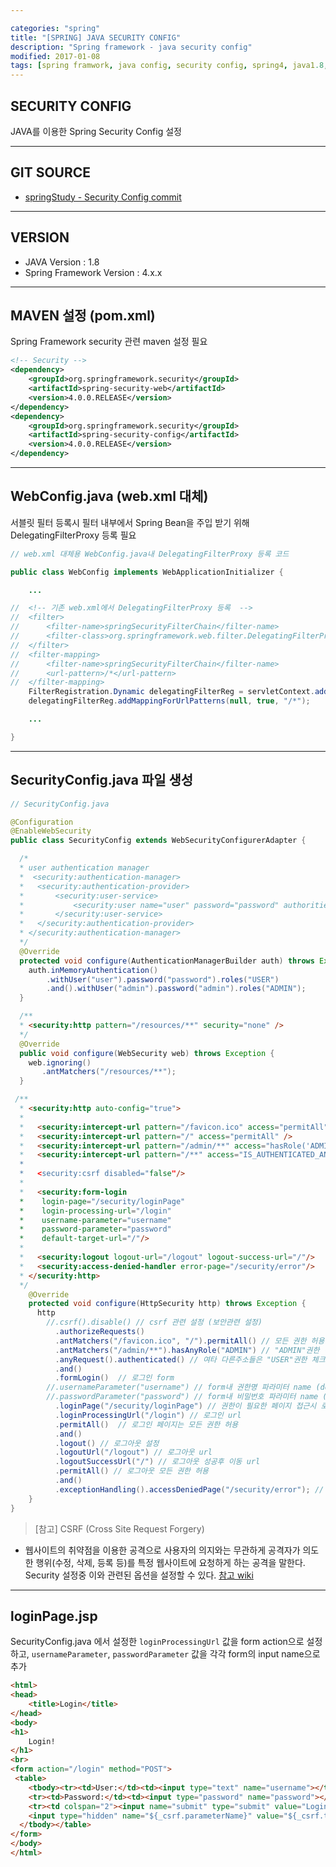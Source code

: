 ```yaml
---

categories: "spring"
title: "[SPRING] JAVA SECURITY CONFIG"
description: "Spring framework - java security config"
modified: 2017-01-08
tags: [spring framwork, java config, security config, spring4, java1.8, develop]
---
```


## SECURITY CONFIG
JAVA를 이용한 Spring Security Config 설정

---

## GIT SOURCE
* [springStudy - Security Config commit](https://github.com/onlytigi/springStudy/commit/ad38c24b83983fa6d692af27dd11bb6e548f5e8a)

---

## VERSION
- JAVA Version : 1.8
- Spring Framework Version : 4.x.x

---

## MAVEN 설정 (pom.xml)
Spring Framework security 관련 maven 설정 필요

```xml
<!-- Security -->
<dependency>
	<groupId>org.springframework.security</groupId>
	<artifactId>spring-security-web</artifactId>
	<version>4.0.0.RELEASE</version>
</dependency>
<dependency>
	<groupId>org.springframework.security</groupId>
	<artifactId>spring-security-config</artifactId>
	<version>4.0.0.RELEASE</version>
</dependency>
```

---

## WebConfig.java (web.xml 대체)
서블릿 필터 등록시 필터 내부에서 Spring Bean을 주입 받기 위해 DelegatingFilterProxy 등록 필요

```java
// web.xml 대체용 WebConfig.java내 DelegatingFilterProxy 등록 코드

public class WebConfig implements WebApplicationInitializer {

	...

//	<!-- 기존 web.xml에서 DelegatingFilterProxy 등록  -->
//	<filter>
//		<filter-name>springSecurityFilterChain</filter-name>
//		<filter-class>org.springframework.web.filter.DelegatingFilterProxy</filter-class>
//	</filter>
//	<filter-mapping>
//		<filter-name>springSecurityFilterChain</filter-name>
//		<url-pattern>/*</url-pattern>
//	</filter-mapping>
	FilterRegistration.Dynamic delegatingFilterReg = servletContext.addFilter("springSecurityFilterChain", DelegatingFilterProxy.class);
	delegatingFilterReg.addMappingForUrlPatterns(null, true, "/*");

	...

}
```

---

## SecurityConfig.java 파일 생성

```java
// SecurityConfig.java

@Configuration
@EnableWebSecurity
public class SecurityConfig extends WebSecurityConfigurerAdapter {

  /*
  * user authentication manager
  *  <security:authentication-manager>
  *   <security:authentication-provider>
  *       <security:user-service>
  *           <security:user name="user" password="password" authorities="ROLE_USER" />
  *       </security:user-service>
  *   </security:authentication-provider>
  *	</security:authentication-manager>
  */
  @Override
  protected void configure(AuthenticationManagerBuilder auth) throws Exception {
  	auth.inMemoryAuthentication()
        .withUser("user").password("password").roles("USER")
        .and().withUser("admin").password("admin").roles("ADMIN");
  }

  /**
  * <security:http pattern="/resources/**" security="none" />
  */
  @Override
  public void configure(WebSecurity web) throws Exception {
    web.ignoring()
       .antMatchers("/resources/**");
  }

 /**
  * <security:http auto-config="true">
  *
  *   <security:intercept-url pattern="/favicon.ico" access="permitAll" />
  *   <security:intercept-url pattern="/" access="permitAll" />
  *   <security:intercept-url pattern="/admin/**" access="hasRole('ADMIN')" />
  *   <security:intercept-url pattern="/**" access="IS_AUTHENTICATED_ANONYMOUSLY />
  *
  *   <security:csrf disabled="false"/>
  *
  *   <security:form-login
  *    login-page="/security/loginPage"
  *    login-processing-url="/login"
  *    username-parameter="username"
  *    password-parameter="password"
  *    default-target-url="/"/>
  *
  *   <security:logout logout-url="/logout" logout-success-url="/"/>
  *   <security:access-denied-handler error-page="/security/error"/>
  * </security:http>
  */    
    @Override
    protected void configure(HttpSecurity http) throws Exception {
      http
        //.csrf().disable() // csrf 관련 설정 (보안관련 설정)
          .authorizeRequests()
          .antMatchers("/favicon.ico", "/").permitAll() // 모든 권한 허용
          .antMatchers("/admin/**").hasAnyRole("ADMIN") // "ADMIN"권한 허용
          .anyRequest().authenticated() // 여타 다른주소들은 "USER"권한 체크
          .and()
          .formLogin()  // 로그인 form
        //.usernameParameter("username") // form내 권한명 파라미터 name (default : username)
        //.passwordParameter("password") // form내 비밀번호 파라미터 name (default : password)
          .loginPage("/security/loginPage") // 권한이 필요한 페이지 접근시 로그인 페이지로 리다이렉
          .loginProcessingUrl("/login") // 로그인 url
          .permitAll()  // 로그인 페이지는 모든 권한 허용
          .and()
          .logout() // 로그아웃 설정
          .logoutUrl("/logout") // 로그아웃 url
          .logoutSuccessUrl("/") // 로그아웃 성공후 이동 url
          .permitAll() // 로그아웃 모든 권한 허용
          .and()
          .exceptionHandling().accessDeniedPage("/security/error"); // 권한 획득 관련 에러시 이동 url
    }
}
```

>[참고]
CSRF (Cross Site Request Forgery)
- 웹사이트의 취약점을 이용한 공격으로 사용자의 의지와는 무관하게 공격자가 의도한 행위(수정, 삭제, 등록 등)를 특정 웹사이트에 요청하게 하는 공격을 말한다.
Security 설정중 이와 관련된 옵션을 설정할 수 있다.
[참고 wiki](https://en.wikipedia.org/wiki/Cross-site_request_forgery)


---

## loginPage.jsp
SecurityConfig.java 에서 설정한 `loginProcessingUrl` 값을 form action으로 설정하고, `usernameParameter`, `passwordParameter` 값을 각각 form의 input name으로 추가

```html
<html>
<head>
	<title>Login</title>
</head>
<body>
<h1>
	Login!
</h1>
<br>
<form action="/login" method="POST">
 <table>
    <tbody><tr><td>User:</td><td><input type="text" name="username"></td></tr>
    <tr><td>Password:</td><td><input type="password" name="password"></td></tr>
    <tr><td colspan="2"><input name="submit" type="submit" value="Login"></td></tr>
    <input type="hidden" name="${_csrf.parameterName}" value="${_csrf.token}"/>
  </tbody></table>
</form>
</body>
</html>
```
